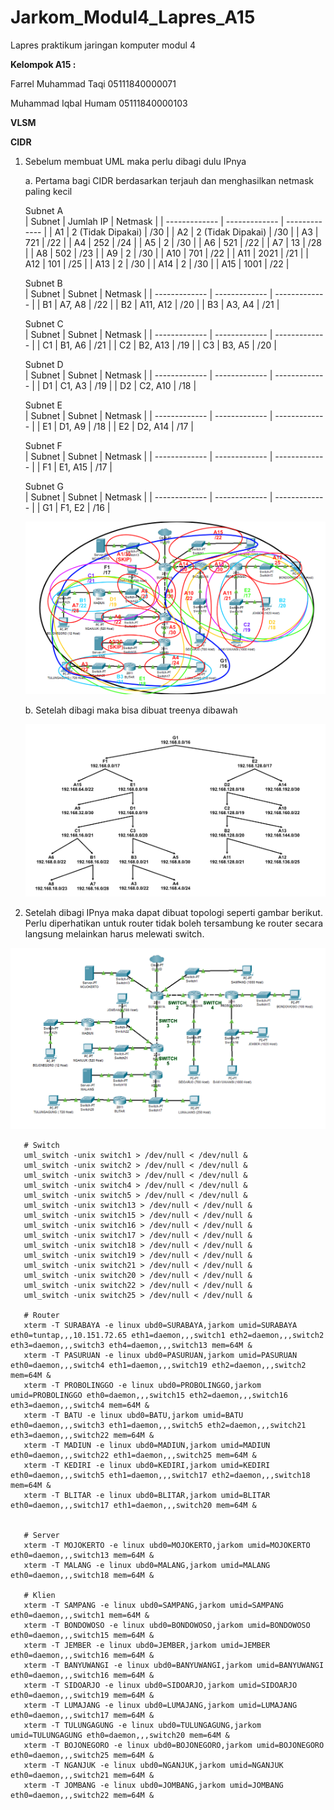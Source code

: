 # Jarkom_Modul4_Lapres_A15
Lapres praktikum jaringan komputer modul 4

**Kelompok A15 :**

Farrel Muhammad Taqi     05111840000071

Muhammad Iqbal Humam     05111840000103

**VLSM**



**CIDR**

1.  Sebelum membuat UML maka perlu dibagi dulu IPnya
   
    a. Pertama bagi CIDR berdasarkan terjauh dan menghasilkan netmask paling kecil
    
    Subnet A		
    |   Subnet      |   Jumlah IP   |    Netmask    |
    | ------------- | ------------- | ------------- |
    | A1  | 2 (Tidak Dipakai)  | /30  |
    | A2  | 2 (Tidak Dipakai)  | /30  |
    | A3  | 721  | /22  |
    | A4  | 252  | /24  |
    | A5  | 2  | /30  |
    | A6  | 521  | /22  |
    | A7  | 13  | /28  |
    | A8  | 502  | /23  |
    | A9  | 2  | /30  |
    | A10  | 701  | /22  |
    | A11  | 2021  | /21  |
    | A12  | 101  | /25  |
    | A13  | 2  | /30  |
    | A14  | 2  | /30  |
    | A15  | 1001  | /22  |
    
    Subnet B		
    |   Subnet      |   Subnet   |    Netmask    |
    | ------------- | ------------- | ------------- |
    | B1  | A7, A8  | /22  |
    | B2  | A11, A12  | /20  |
    | B3  | A3, A4  | /21  |
    
    Subnet C		
    |   Subnet      |   Subnet   |    Netmask    |
    | ------------- | ------------- | ------------- |
    | C1  | B1, A6  | /21  |
    | C2  | B2, A13  | /19  |
    | C3  | B3, A5  | /20  |
    
    Subnet D		
    |   Subnet      |   Subnet   |    Netmask    |
    | ------------- | ------------- | ------------- |
    | D1  | C1, A3  | /19  |
    | D2  | C2, A10  | /18  |
    
    Subnet E		
    |   Subnet      |   Subnet   |    Netmask    |
    | ------------- | ------------- | ------------- |
    | E1  | D1, A9  | /18  |
    | E2  | D2, A14  | /17  |
    
    Subnet F		
    |   Subnet      |   Subnet   |    Netmask    |
    | ------------- | ------------- | ------------- |
    | F1  | E1, A15  | /17  |
    
    Subnet G		
    |   Subnet      |   Subnet   |    Netmask    |
    | ------------- | ------------- | ------------- |
    | G1  | F1, E2  | /16  |
    
    
    ![fotooooo](https://github.com/farrelmt/Jarkom_Modul4_Lapres_A15/blob/main/img/CIDR.png)
    
    b. Setelah dibagi maka bisa dibuat treenya dibawah
    
    ![fotooooo](https://github.com/farrelmt/Jarkom_Modul4_Lapres_A15/blob/main/img/CIDR_Three.png)

2.  Setelah dibagi IPnya maka dapat dibuat topologi seperti gambar berikut. Perlu diperhatikan untuk router tidak boleh tersambung ke router secara langsung melainkan harus melewati switch.
   
   ![fotooooo](https://github.com/farrelmt/Jarkom_Modul4_Lapres_A15/blob/main/img/CIDR_switch.png)
   
   ```
      # Switch
      uml_switch -unix switch1 > /dev/null < /dev/null & 
      uml_switch -unix switch2 > /dev/null < /dev/null & 
      uml_switch -unix switch3 > /dev/null < /dev/null & 
      uml_switch -unix switch4 > /dev/null < /dev/null & 
      uml_switch -unix switch5 > /dev/null < /dev/null & 
      uml_switch -unix switch13 > /dev/null < /dev/null & 
      uml_switch -unix switch15 > /dev/null < /dev/null & 
      uml_switch -unix switch16 > /dev/null < /dev/null & 
      uml_switch -unix switch17 > /dev/null < /dev/null & 
      uml_switch -unix switch18 > /dev/null < /dev/null & 
      uml_switch -unix switch19 > /dev/null < /dev/null & 
      uml_switch -unix switch21 > /dev/null < /dev/null & 
      uml_switch -unix switch20 > /dev/null < /dev/null & 
      uml_switch -unix switch22 > /dev/null < /dev/null & 
      uml_switch -unix switch25 > /dev/null < /dev/null & 

      # Router
      xterm -T SURABAYA -e linux ubd0=SURABAYA,jarkom umid=SURABAYA eth0=tuntap,,,10.151.72.65 eth1=daemon,,,switch1 eth2=daemon,,,switch2 eth3=daemon,,,switch3 eth4=daemon,,,switch13 mem=64M &
      xterm -T PASURUAN -e linux ubd0=PASURUAN,jarkom umid=PASURUAN eth0=daemon,,,switch4 eth1=daemon,,,switch19 eth2=daemon,,,switch2 mem=64M &
      xterm -T PROBOLINGGO -e linux ubd0=PROBOLINGGO,jarkom umid=PROBOLINGGO eth0=daemon,,,switch15 eth2=daemon,,,switch16 eth3=daemon,,,switch4 mem=64M &
      xterm -T BATU -e linux ubd0=BATU,jarkom umid=BATU eth0=daemon,,,switch3 eth1=daemon,,,switch5 eth2=daemon,,,switch21 eth3=daemon,,,switch22 mem=64M &
      xterm -T MADIUN -e linux ubd0=MADIUN,jarkom umid=MADIUN eth0=daemon,,,switch22 eth1=daemon,,,switch25 mem=64M &
      xterm -T KEDIRI -e linux ubd0=KEDIRI,jarkom umid=KEDIRI eth0=daemon,,,switch5 eth1=daemon,,,switch17 eth2=daemon,,,switch18 mem=64M &
      xterm -T BLITAR -e linux ubd0=BLITAR,jarkom umid=BLITAR eth0=daemon,,,switch17 eth1=daemon,,,switch20 mem=64M &


      # Server
      xterm -T MOJOKERTO -e linux ubd0=MOJOKERTO,jarkom umid=MOJOKERTO eth0=daemon,,,switch13 mem=64M &
      xterm -T MALANG -e linux ubd0=MALANG,jarkom umid=MALANG eth0=daemon,,,switch18 mem=64M &

      # Klien 
      xterm -T SAMPANG -e linux ubd0=SAMPANG,jarkom umid=SAMPANG eth0=daemon,,,switch1 mem=64M &
      xterm -T BONDOWOSO -e linux ubd0=BONDOWOSO,jarkom umid=BONDOWOSO eth0=daemon,,,switch15 mem=64M &
      xterm -T JEMBER -e linux ubd0=JEMBER,jarkom umid=JEMBER eth0=daemon,,,switch16 mem=64M &
      xterm -T BANYUWANGI -e linux ubd0=BANYUWANGI,jarkom umid=BANYUWANGI eth0=daemon,,,switch16 mem=64M &
      xterm -T SIDOARJO -e linux ubd0=SIDOARJO,jarkom umid=SIDOARJO eth0=daemon,,,switch19 mem=64M &
      xterm -T LUMAJANG -e linux ubd0=LUMAJANG,jarkom umid=LUMAJANG eth0=daemon,,,switch17 mem=64M &
      xterm -T TULUNGAGUNG -e linux ubd0=TULUNGAGUNG,jarkom umid=TULUNGAGUNG eth0=daemon,,,switch20 mem=64M &
      xterm -T BOJONEGORO -e linux ubd0=BOJONEGORO,jarkom umid=BOJONEGORO eth0=daemon,,,switch25 mem=64M &
      xterm -T NGANJUK -e linux ubd0=NGANJUK,jarkom umid=NGANJUK eth0=daemon,,,switch21 mem=64M &
      xterm -T JOMBANG -e linux ubd0=JOMBANG,jarkom umid=JOMBANG eth0=daemon,,,switch22 mem=64M &
   ```
